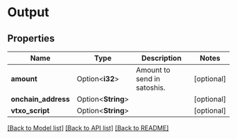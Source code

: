 # Output

## Properties

| Name                | Type               | Description                 | Notes      |
| ------------------- | ------------------ | --------------------------- | ---------- |
| **amount**          | Option<**i32**>    | Amount to send in satoshis. | [optional] |
| **onchain_address** | Option<**String**> |                             | [optional] |
| **vtxo_script**     | Option<**String**> |                             | [optional] |

[[Back to Model list]](../README.md#documentation-for-models) [[Back to API list]](../README.md#documentation-for-api-endpoints) [[Back to README]](../README.md)
